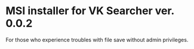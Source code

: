 # MSI installer for VK Searcher ver. 0.0.2
For those who experience troubles with file save without admin privileges.
